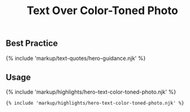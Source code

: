 ﻿---
title: Text Over Color-Toned Photo
summary: Short text over a translucent field of color, over an image.
tags: feature blocks
layout: docs/guide
eleventyNavigation:
  key: Text Over Color-Toned Photo
  parent: Hero Blocks
  excerpt: Short text over a translucent field of color, over an image.
  img: /img/illustrations/illus-text-over-color-toned-photo.svg
  order: 4
---

## Best Practice

{% include 'markup/text-quotes/hero-guidance.njk' %}

## Usage

{% include 'markup/highlights/hero-text-color-toned-photo.njk' %}

``` html
{% include 'markup/highlights/hero-text-color-toned-photo.njk' %}
```
